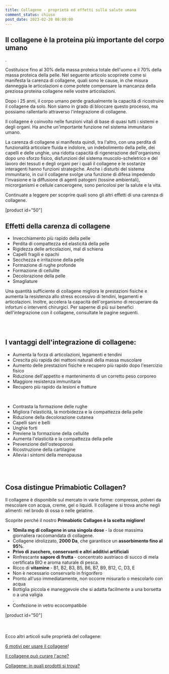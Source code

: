 ```yaml
---
title: Collagene - proprietà ed effetti sulla salute umana
comment_status: chiuso
post_date: 2023-02-20 08:00:00
---
```

<!-- wp:heading -->
<h2>Il collagene è la proteina più importante del corpo umano</h2>.
<!-- /wp:heading -->

<!-- wp:paragraph -->
<p>Costituisce fino al 30% della massa proteica totale dell'uomo e il 70% della massa proteica della pelle. Nel seguente articolo scoprirete come si manifesta la carenza di collagene, quali sono le cause, in che misura danneggia le articolazioni e come potete compensare la mancanza della preziosa proteina collagene nelle vostre articolazioni.</p>
<!-- /wp:paragraph -->

<!-- wp:paragraph -->
<p>Dopo i 25 anni, il corpo umano perde gradualmente la capacità di ricostruire il collagene da solo. Non siamo in grado di bloccare questo processo, ma possiamo rallentarlo attraverso l'integrazione di collagene.</p>
<!-- /wp:paragraph -->

<!-- wp:paragraph -->
<p>Il collagene è coinvolto nelle funzioni vitali di base di quasi tutti i sistemi e degli organi. Ha anche un'importante funzione nel sistema immunitario umano.</p>
<!-- /wp:paragraph -->

<!-- wp:paragraph -->
<p>La carenza di collagene si manifesta quindi, tra l'altro, con una perdita di funzionalità articolare fluida e indolore, un indebolimento della pelle, dei capelli e delle unghie, una ridotta capacità di rigenerazione dell'organismo dopo uno sforzo fisico, disfunzioni del sistema muscolo-scheletrico e del lavoro dei tessuti e degli organi per i quali il collagene e le sostanze interagenti hanno funzioni strategiche. Anche i disturbi del sistema immunitario, in cui il collagene svolge una funzione di difesa impedendo l'invasione e la diffusione di agenti patogeni (tossine ambientali), microrganismi e cellule cancerogene, sono pericolosi per la salute e la vita. </p>
<!-- /wp:paragraph -->

<!-- wp:paragraph -->
<p>Continuate a leggere per scoprire quali sono gli altri effetti di una carenza di collagene.</p>
<!-- /wp:paragraph -->

<!-- wp:shortcode -->
[product id=&quot;50&quot;]
<!-- /wp:shortcode -->

<!-- wp:heading -->
<h2>Effetti della carenza di collagene</h2>
<!-- /wp:heading -->

<!-- wp:list -->
<ul><!-- wp:list-item -->
<li>Invecchiamento più rapido della pelle</li>
<!-- /wp:list-item -->

<!-- wp:list-item -->
<li>Perdita di compattezza ed elasticità della pelle</li>
<!-- /wp:list-item -->

<!-- wp:list-item -->
<li>Rigidezza delle articolazioni, mal di schiena</li>
<!-- /wp:list-item -->

<!-- wp:list-item -->
<li>Capelli fragili e opachi</li>
<!-- /wp:list-item -->

<!-- wp:list-item -->
<li>Secchezza e irritazione della pelle</li>
<!-- /wp:list-item -->

<!-- wp:list-item -->
<li>Formazione di rughe profonde</li>
<!-- /wp:list-item -->

<!-- wp:list-item -->
<li>Formazione di cellulite</li>
<!-- /wp:list-item -->

<!-- wp:list-item -->
<li>Decolorazione della pelle</li>
<!-- /wp:list-item -->

<!-- wp:list-item -->
<li>Smagliature</li>
<!-- /wp:list-item --></ul>
<!-- /wp:list -->

<!-- wp:paragraph -->
<p>Una quantità sufficiente di collagene migliora le prestazioni fisiche e aumenta la resistenza allo stress eccessivo di tendini, legamenti e articolazioni. Inoltre, accelera la capacità dell'organismo di recuperare da infortuni o interventi chirurgici. Per saperne di più sui benefici dell'integrazione con il collagene, consultate le pagine seguenti.</p>
<!-- /wp:paragraph -->

<!-- wp:spacer {"height": "30px"} -->
<div style="height:30px" aria-hidden="true" class="wp-block-spacer"></div>
<!-- /wp:spacer -->

<!-- wp:heading -->
<h2>I vantaggi dell'integrazione di collagene: </h2>
<!-- /wp:heading -->

<!-- wp:list -->
<ul><!-- wp:list-item -->
<li>Aumenta la forza di articolazioni, legamenti e tendini</li>
<!-- /wp:list-item -->

<!-- wp:list-item -->
<li>Crescita più rapida dei mattoni naturali della massa muscolare</li>
<!-- /wp:list-item -->

<!-- wp:list-item -->
<li>Aumento delle prestazioni fisiche e recupero più rapido dopo l'esercizio fisico</li>
<!-- /wp:list-item -->

<!-- wp:list-item -->
<li>Riduzione dell'appetito e mantenimento di un corretto peso corporeo</li>
<!-- /wp:list-item -->

<!-- wp:list-item -->
<li>Maggiore resistenza immunitaria</li>
<!-- /wp:list-item -->

<!-- wp:list-item -->
<li>Recupero più rapido da lesioni e fratture</li>
<!-- /wp:list-item -->

 
<!-- wp:list-item -->
<li>Contrasta la formazione delle rughe</li>
<!-- /wp:list-item -->

<!-- wp:list-item -->
<li>Migliora l'elasticità, la morbidezza e la compattezza della pelle</li>
<!-- /wp:list-item -->

<!-- wp:list-item -->
<li>Riduzione della decolorazione cutanea</li>
<!-- /wp:list-item -->

<!-- wp:list-item -->
<li>Capelli sani e belli</li>
<!-- /wp:list-item -->

<!-- wp:list-item -->
<li>Unghie forti</li>
<!-- /wp:list-item -->

<!-- wp:list-item -->
<li>Previene la formazione della cellulite</li>
<!-- /wp:list-item -->

<!-- wp:list-item -->
<li>Aumenta l'elasticità e la compattezza della pelle</li>
<!-- /wp:list-item -->

<!-- wp:list-item -->
<li>Prevenzione dell'osteoporosi</li>
<!-- /wp:list-item -->

<!-- wp:list-item -->
<li>Ricostruzione della cartilagine</li>
<!-- /wp:list-item -->

<!-- wp:list-item -->
<li>Allevia i sintomi della menopausa</li>
<!-- /wp:list-item --></ul>
<!-- /wp:list -->

<!-- wp:spacer {"height": "39px"} -->
<div style="height:39px" aria-hidden="true" class="wp-block-spacer"></div>
<!-- /wp:spacer -->

<!-- wp:heading -->
<h2>Cosa distingue Primabiotic Collagen? </h2>
<!-- /wp:heading -->

<!-- wp:paragraph -->
<p>Il collagene è disponibile sul mercato in varie forme: compresse, polveri da mescolare con acqua, creme, gel o liquidi. Il collagene si trova anche negli alimenti: nel brodo di ossa o nelle gelatine. </p>
<!-- /wp:paragraph -->

<!-- wp:paragraph -->
<p>Scoprite perché il nostro <strong>Primabiotic Collagen è la scelta migliore!</strong></p>
<!-- /wp:paragraph -->
<!-- wp:list -->
<ul><!-- wp:list-item -->
<li><strong>10mila mg di collagene in una singola dose </strong>- la dose massima giornaliera raccomandata di collagene.</li>
<!-- /wp:list-item -->

<!-- wp:list-item -->
<li>Collagene idrolizzato, <strong>2000 Da</strong>, che garantisce un <strong>assorbimento fino al 95%</strong>.</li>
<!-- /wp:list-item -->

<!-- wp:list-item -->
<li><strong>Privo di zucchero, conservanti e altri additivi artificiali</strong></li>
<!-- /wp:list-item -->

<!-- wp:list-item -->
<li>Rinfrescante <strong>sapore di frutta </strong>- concentrato austriaco di succo di mela certificata BIO e aroma naturale di pesca.</li>
<!-- /wp:list-item -->

<!-- wp:list-item -->
<li>Ricco di <strong>vitamine </strong>- B1, B2, B3, B5, B6, B7, B9, B12, C, D3, E</li>
<!-- /wp:list-item -->

<!-- wp:list-item -->
<li>Non è necessario conservarlo in frigorifero</li>
<!-- /wp:list-item -->

<!-- wp:list-item -->
<li>Pronto all'uso immediatamente, non occorre misurarlo o mescolarlo con acqua</li>
<!-- /wp:list-item -->

<!-- wp:list-item -->
<li>Bottiglia piccola e maneggevole che si adatta facilmente a una borsetta o a una valigia</li>.
<!-- /wp:list-item -->

<!-- wp:list-item -->
<li>Confezione in vetro ecocompatibile</li>
<!-- /wp:list-item --></ul>
<!-- /wp:list -->

<!-- wp:shortcode -->
[product id=&quot;50&quot;]
<!-- /wp:shortcode -->

<!-- wp:spacer {"height": "22px"} -->
<div style="height:22px" aria-hidden="true" class="wp-block-spacer"></div>
<!-- /wp:spacer -->

<!-- wp:paragraph -->
<p>Ecco altri articoli sulle proprietà del collagene:</p>
<!-- /wp:paragraph -->

<!-- wp:paragraph -->
<p><a href="https://primabiotic.de/6-gruende-fuer-die-verwendung-von-kollagen/">6 motivi per usare il collagene</a>! </p>
<!-- /wp:paragraph -->

<!-- wp:paragraph -->
<p><a href="https://primabiotic.de/kann-kollagen-akne-heilen/">Il collagene può curare l'acne?</a></p>
<!-- /wp:paragraph -->

<!-- wp:paragraph -->
<p><a href="https://primabiotic.de/kollagen-in-welchen-produkten-ist-es-zu-finden/">Collagene: in quali prodotti si trova? </a></p>
<!-- /wp:paragraph -->
